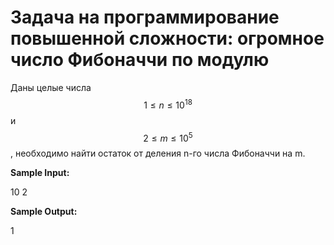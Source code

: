 # Задача на программирование повышенной сложности: огромное число Фибоначчи по модулю

Даны целые числа $$1≤n≤10^18$$ и $$2≤m≤10^5$$, необходимо найти остаток от деления n-го числа Фибоначчи на m.

**Sample Input:**

10 2

**Sample Output:**

1
